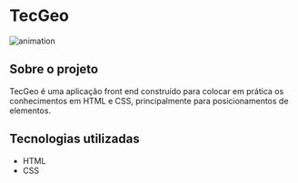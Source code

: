 # TecGeo

![animation](https://github.com/GeovanniSantos/site-tecgeo/blob/master/ProjetoTecGeo/imagens/animação.gif)

## Sobre o projeto

TecGeo é uma aplicação front end construído para colocar em prática os conhecimentos em HTML e CSS, principalmente para posicionamentos de elementos. 

## Tecnologias utilizadas

- HTML
- CSS
